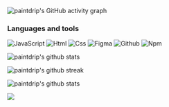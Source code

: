 ![paintdrip's GitHub activity graph](https://activity-graph.herokuapp.com/graph?username=paintdrip&hide_border=true&theme=redical)

### Languages and tools

![JavaScript](https://img.shields.io/badge/JavaScript-20232A?style=for-the-badge&logo=javascript)
![Html](https://img.shields.io/badge/HTML5-20232A?style=for-the-badge&logo=html5)
![Css](https://img.shields.io/badge/CSS3-20232A?style=for-the-badge&logo=css3&logoColor=369AD6)
![Figma](https://img.shields.io/badge/figma-20232A?style=for-the-badge&logo=figma)
![Github](https://img.shields.io/badge/github-20232A?style=for-the-badge&logo=github)
![Npm](https://img.shields.io/badge/npm-20232A?style=for-the-badge&logo=npm)

<div>

  ![paintdrip's github
  stats](https://github-readme-stats.vercel.app/api?username=paintdrip&show_icons=true&theme=radical&include_all_commits=true)
  
  ![paintdrip's github streak](https://github-readme-streak-stats.herokuapp.com/?user=paintdrip&theme=radical)
  
  ![paintdrip's github stats](https://github-readme-stats.vercel.app/api/top-langs/?username=paintdrip&theme=radical)
  
  ![](https://visitor-badge.glitch.me/badge?page_id=paintdrip)  
  </div>
